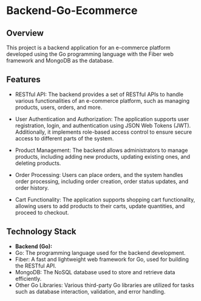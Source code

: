 # Backend-Go-Ecommerce

## Overview
This project is a backend application for an e-commerce platform developed using the Go programming language with the Fiber web framework and MongoDB as the database.

## Features
- RESTful API: The backend provides a set of RESTful APIs to handle various functionalities of an e-commerce platform, such as managing products, users, orders, and more.

- User Authentication and Authorization: The application supports user registration, login, and authentication using JSON Web Tokens (JWT). Additionally, it implements role-based access control to ensure secure access to different parts of the system.

- Product Management: The backend allows administrators to manage products, including adding new products, updating existing ones, and deleting products.

- Order Processing: Users can place orders, and the system handles order processing, including order creation, order status updates, and order history.

- Cart Functionality: The application supports shopping cart functionality, allowing users to add products to their carts, update quantities, and proceed to checkout.


## Technology Stack
- **Backend (Go):**
- Go: The programming language used for the backend development.
- Fiber: A fast and lightweight web framework for Go, used for building the RESTful API.
- MongoDB: The NoSQL database used to store and retrieve data efficiently.
- Other Go Libraries: Various third-party Go libraries are utilized for tasks such as database interaction, validation, and error handling.
